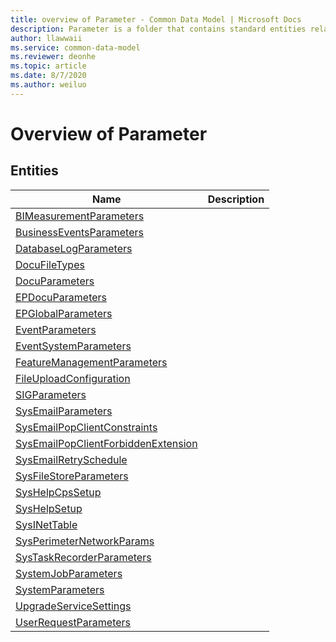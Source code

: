 ```yaml
---
title: overview of Parameter - Common Data Model | Microsoft Docs
description: Parameter is a folder that contains standard entities related to the Common Data Model.
author: llawwaii
ms.service: common-data-model
ms.reviewer: deonhe
ms.topic: article
ms.date: 8/7/2020
ms.author: weiluo
---
```


# Overview of Parameter


## Entities

|Name|Description|
|---|---|
|[BIMeasurementParameters](BIMeasurementParameters.md)||
|[BusinessEventsParameters](BusinessEventsParameters.md)||
|[DatabaseLogParameters](DatabaseLogParameters.md)||
|[DocuFileTypes](DocuFileTypes.md)||
|[DocuParameters](DocuParameters.md)||
|[EPDocuParameters](EPDocuParameters.md)||
|[EPGlobalParameters](EPGlobalParameters.md)||
|[EventParameters](EventParameters.md)||
|[EventSystemParameters](EventSystemParameters.md)||
|[FeatureManagementParameters](FeatureManagementParameters.md)||
|[FileUploadConfiguration](FileUploadConfiguration.md)||
|[SIGParameters](SIGParameters.md)||
|[SysEmailParameters](SysEmailParameters.md)||
|[SysEmailPopClientConstraints](SysEmailPopClientConstraints.md)||
|[SysEmailPopClientForbiddenExtension](SysEmailPopClientForbiddenExtension.md)||
|[SysEmailRetrySchedule](SysEmailRetrySchedule.md)||
|[SysFileStoreParameters](SysFileStoreParameters.md)||
|[SysHelpCpsSetup](SysHelpCpsSetup.md)||
|[SysHelpSetup](SysHelpSetup.md)||
|[SysINetTable](SysINetTable.md)||
|[SysPerimeterNetworkParams](SysPerimeterNetworkParams.md)||
|[SysTaskRecorderParameters](SysTaskRecorderParameters.md)||
|[SystemJobParameters](SystemJobParameters.md)||
|[SystemParameters](SystemParameters.md)||
|[UpgradeServiceSettings](UpgradeServiceSettings.md)||
|[UserRequestParameters](UserRequestParameters.md)||
